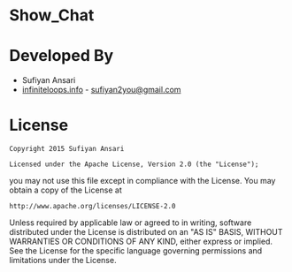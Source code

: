 # Show_Chat

# Developed By

* Sufiyan Ansari 
 * [infiniteloops.info](http://infiniteloops.info) - <sufiyan2you@gmail.com>
# License

    Copyright 2015 Sufiyan Ansari

    Licensed under the Apache License, Version 2.0 (the "License");
you may not use this file except in compliance with the License.
You may obtain a copy of the License at

    http://www.apache.org/licenses/LICENSE-2.0

Unless required by applicable law or agreed to in writing, software
distributed under the License is distributed on an "AS IS" BASIS,
WITHOUT WARRANTIES OR CONDITIONS OF ANY KIND, either express or implied.
See the License for the specific language governing permissions and
limitations under the License.
